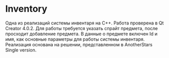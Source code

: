 # Inventory
 Одна из реализаций системы инвентаря на С++. Работа проверена в Qt Creator 4.0.2.
Для работы требуется указать спрайт предмета, после просходит добавление предмета. В данные о предмете включен Id и имя, как основные параметры для работы системы инвентаря.
Реализация основана на решении, представленном в AnotherStars Single version. 
